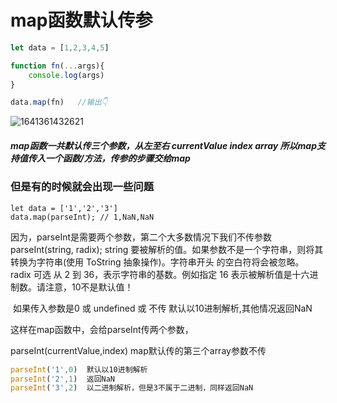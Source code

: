 # map函数默认传参

```js
let data = [1,2,3,4,5]

function fn(...args){
    console.log(args)
}

data.map(fn)   //输出👇
```

![1641361432621](C:\Users\lenovo\AppData\Roaming\Typora\typora-user-images\1641361432621.png)

##### map函数一共默认传三个参数，从左至右 currentValue   index   array 所以map支持值传入一个函数/方法，传参的步骤交给map

### 但是有的时候就会出现一些问题

```
let data = ['1','2','3']
data.map(parseInt); // 1,NaN,NaN
```

因为，parseInt是需要两个参数，第二个大多数情况下我们不传参数
parseInt(string, radix);
 	string
 		要被解析的值。如果参数不是一个字符串，则将其转换为字符串(使用  ToString 抽象操作)。字符串开头 	     的空白符将会被忽略。
 	radix 可选
         从 2 到 36，表示字符串的基数。例如指定 16 表示被解析值是十六进制数。请注意，10不是默认值！

​		如果传入参数是0 或  undefined 或 不传  默认以10进制解析,其他情况返回NaN



这样在map函数中，会给parseInt传两个参数，

parseInt(currentValue,index)   map默认传的第三个array参数不传

```js
parseInt('1',0)  默认以10进制解析
parseInt('2',1)	 返回NaN
parseInt('3',2)  以二进制解析，但是3不属于二进制，同样返回NaN
```

